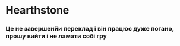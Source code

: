 # Hearthstone
### Це не завершенйи переклад і він працює дуже погано, прошу вийти і не ламати собі гру
